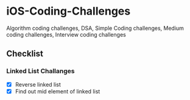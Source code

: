 # iOS-Coding-Challenges
Algorithm coding challenges, DSA, Simple Coding challenges, Medium coding challenges, Interview coding challenges

## Checklist

### Linked List Challanges
- [x] Reverse linked list
- [x] Find out mid element of linked list
